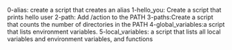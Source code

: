 0-alias: create a script that creates an alias
1-hello_you: Create a script that prints hello user
2-path: Add /action to the PATH
3-paths:Create a script that counts the number of directories in the PATH
4-global_variables:a script that lists environment variables.
5-local_variables: a script that lists all local variables and environment variables, and functions